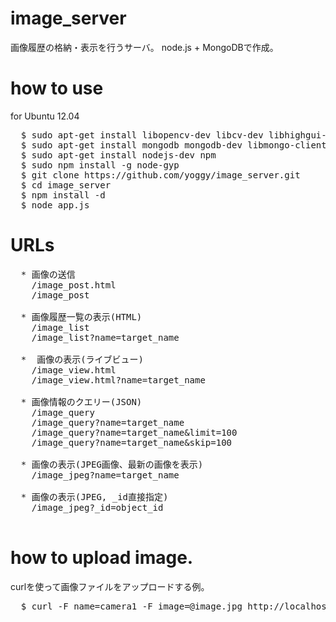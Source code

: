 image_server
============
画像履歴の格納・表示を行うサーバ。
node.js + MongoDBで作成。

how to use
============
for Ubuntu 12.04
<pre>
  $ sudo apt-get install libopencv-dev libcv-dev libhighgui-dev
  $ sudo apt-get install mongodb mongodb-dev libmongo-client-dev
  $ sudo apt-get install nodejs-dev npm
  $ sudo npm install -g node-gyp
  $ git clone https://github.com/yoggy/image_server.git
  $ cd image_server
  $ npm install -d
  $ node app.js
</pre>

URLs
============
<pre>
  * 画像の送信
    /image_post.html
    /image_post
      
  * 画像履歴一覧の表示(HTML)
    /image_list
    /image_list?name=target_name
      
  *  画像の表示(ライブビュー)
    /image_view.html
    /image_view.html?name=target_name

  * 画像情報のクエリー(JSON)
    /image_query
    /image_query?name=target_name
    /image_query?name=target_name&limit=100
    /image_query?name=target_name&skip=100

  * 画像の表示(JPEG画像、最新の画像を表示)
    /image_jpeg?name=target_name

  * 画像の表示(JPEG, _id直接指定)
    /image_jpeg?_id=object_id

</pre>

how to upload image.
============
curlを使って画像ファイルをアップロードする例。
<pre>
  $ curl -F name=camera1 -F image=@image.jpg http://localhost:20080/image_post
</pre>

